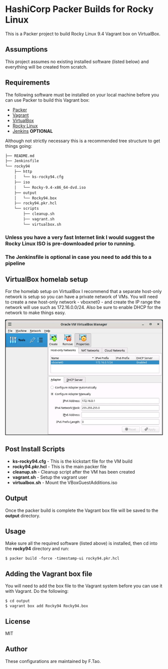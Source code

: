 # HashiCorp Packer Builds for Rocky Linux

This is a Packer project to build Rocky Linux 9.4 Vagrant box on VirtualBox.

## Assumptions

This project assumes no existing installed software (listed below) and everything will be created from scratch.

## Requirements

The following software must be installed on your local machine before you can use Packer to build this Vagrant box:

  - [Packer](http://www.packer.io/)
  - [Vagrant](http://vagrantup.com/)
  - [VirtualBox](https://www.virtualbox.org/)
  - [Rocky Linux](https://rockylinux.org/)
  - [Jenkins](https://www.jenkins.io/) **OPTIONAL**

Although not strictly necessary this is a recommended tree structure to get things going:

```bash
├── README.md
├── Jenkinsfile
└── rocky94
    ├── http
    │   └── ks-rocky94.cfg
    ├── iso
    │   └── Rocky-9.4-x86_64-dvd.iso
    ├── output
    │   └── Rocky94.box
    ├── rocky94.pkr.hcl
    └── scripts
        ├── cleanup.sh
        ├── vagrant.sh
        └── virtualbox.sh
```
### Unless you have a very fast Internet link I would suggest the Rocky Linux ISO is pre-downloaded prior to running.
### The Jenkinsfile is optional in case you need to add this to a pipeline

## VirtualBox homelab setup

For the homelab setup on VirtualBox I recommend that a separate host-only network is setup so you can have a private network of VMs.
You will need to create a new host-only network - vboxnet0 - and create the IP range the network will use such as 172.16.0.0/24.
Also be sure to enable DHCP for the network to make things easy.

<div align="center">
  <img src="./assets/vbox.jpg" alt="Screenshot">
</div>

## Post Install Scripts

  - **ks-rocky94.cfg** - This is the kickstart file for the VM build
  - **rocky94.pkr.hcl** - This is the main packer file
  - **cleanup.sh** - Cleanup script after the VM has been created
  - **vagrant.sh** - Setup the vagrant user
  - **virtualbox.sh** - Mount the VBoxGuestAdditions.iso

## Output

Once the packer build is complete the Vagrant box file will be saved to the **output** directory.

## Usage

Make sure all the required software (listed above) is installed, then cd into the **rocky94** directory and run:

    $ packer build -force -timestamp-ui rocky94.pkr.hcl

## Adding the Vagrant box file

You will need to add the box file to the Vagrant system before you can use it with Vagrant. Do the following:

    $ cd output
    $ vagrant box add Rocky94 Rocky94.box

## License

MIT

## Author

These configurations are maintained by F.Tao.
